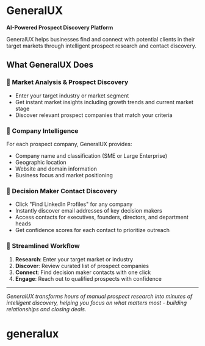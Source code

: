 # GeneralUX

**AI-Powered Prospect Discovery Platform**

GeneralUX helps businesses find and connect with potential clients in their target markets through intelligent prospect research and contact discovery.

## What GeneralUX Does

### 🎯 Market Analysis & Prospect Discovery
- Enter your target industry or market segment
- Get instant market insights including growth trends and current market stage
- Discover relevant prospect companies that match your criteria

### 🏢 Company Intelligence
For each prospect company, GeneralUX provides:
- Company name and classification (SME or Large Enterprise)
- Geographic location
- Website and domain information
- Business focus and market positioning

### 📧 Decision Maker Contact Discovery
- Click "Find LinkedIn Profiles" for any company
- Instantly discover email addresses of key decision makers
- Access contacts for executives, founders, directors, and department heads
- Get confidence scores for each contact to prioritize outreach

### 🚀 Streamlined Workflow
1. **Research**: Enter your target market or industry
2. **Discover**: Review curated list of prospect companies
3. **Connect**: Find decision maker contacts with one click
4. **Engage**: Reach out to qualified prospects with confidence

---

*GeneralUX transforms hours of manual prospect research into minutes of intelligent discovery, helping you focus on what matters most - building relationships and closing deals.*
# generalux
